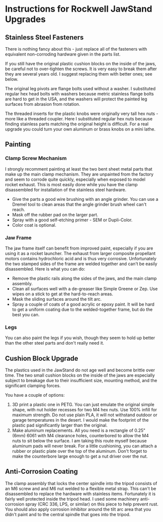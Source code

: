# Instructions for Rockwell JawStand Upgrades

## Stainless Steel Fasteners

There is nothing fancy about this - just replace all of the fasteners with equivalent non-corroding hardware given in the parts list.

If you still have the original plastic cushion blocks on the inside of the jaws, be careful not to over-tighten the screws.  It is very easy to break them after they are several years old.  I suggest replacing them with better ones; see below.

The original leg pivots are flange bolts used without a washer.  I substituted regular hex head bolts with washers because metric stainless flange bolts are hard to get in the USA, and the washers will protect the painted leg surfaces from abrasion from rotation.

The threaded inserts for the plastic knobs were originally very tall hex nuts - more like a threaded coupler.  Here I substituted regular hex nuts because finding
stainless parts matching the original height is difficult.  For a real upgrade you could turn your own aluminum or brass knobs on a mini lathe.
## Painting

### Clamp Screw Mechanism

I strongly recomment painting at least the two bent sheet metal parts that make up the main clamp mechanism.  They are unpainted from the factory and seem to corrode quite quickly, especially when exposed to model rocket exhaust.  This is most easily done while you have the clamp disassembled for installation of the stainless steel hardware.

* Give the parts a good wire brushing with an angle grinder.  You can use a Dremel tool to clean areas that the angle grinder brush wheel can't reach.
* Mask off the rubber pad on the larger part.
* Spray with a good self-etching primer - SEM or Dupli-Color.
* Color coat is optional.

### Jaw Frame

The jaw frame itself can benefit from improved paint, especially if you are using it as a rocket launcher.  The exhaust from larger composite propellant motors contains hydrochloric acid and is thus very corrosive.  Unfortunately the two stamped sides of the frame are welded together and can't be easily disassembled.  Here is what you can do:

* Remove the plastic rails along the sides of the jaws, and the main clamp assembly.
* Clean all surfaces well with a de-greaser like Simple Greene or Zep.  Use wipes on a stick to get at the hard-to-reach areas.
* Mask the sliding surfaces around the tilt arc.
* Spray a couple of coats of a good acrylic or epoxy paint.  It will be hard to get a uniform coating due to the welded-together frame, but do the best you can.

### Legs

You can also paint the legs if you wish, though they seem to hold up better than the other steel parts and don't really need it.

## Cushion Block Upgrade

The plastics used in the JawStand do not age well and become brittle over time.  The two small cushion blocks on the inside of the jaws are especially subject to breakage due to their insufficient size, mounting method, and the significant clamping forces.

You have a couple of options:

1. 3D print a plastic one in PETG.  You can just emulate the original simple shape, with nut holder recesses for two M4 hex nuts.  Use 100% infill for maximum strength.  Do not use plain PLA, it will not withstand outdoor or garage temperatures in the desert.  I would make the footprint of the plastic pad significantly larger than the original.
1. Make aluminum replacements.  All you need is a rectangle of 0.25" (6mm) 6061 with M4 clearance holes, counterbored to allow the M4 nuts to sit below the surface.  I am taking this route myself because aluminum pads will never break.  For a little cushioning, you can attach a rubber or plastic plate over the top of the aluminum.  Don't forget to make the counterbore large enough to get a nut driver over the nut.

## Anti-Corrosion Coating

The clamp assembly that locks the center spindle into the tripod consists of an M6 screw and and M6 nut welded to a flexible metal strap.  This can't be disassembled to replace the hardware with stainless items.  Fortunately it is fairly well protected inside the tripod head.  I used some machinery anti-corrosion spray (CRC 336, LPS, or similar) on this piece to help prevent rust.  You should also apply corrosion inhibitor around the tilt arc area that you didn't paint and to the central spindle that goes into the tripod.